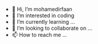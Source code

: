 - 👋 Hi, I’m mohamedirfaan
- 👀 I’m interested in coding
- 🌱 I’m currently learning ...
- 💞️ I’m looking to collaborate on ...
- 📫 How to reach me ...

<!---
mohamedirfaan/mohamedirfaan is a ✨ special ✨ repository because its `README.md` (this file) appears on your GitHub profile.
You can click the Preview link to take a look at your changes.
--->
